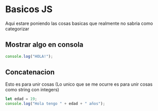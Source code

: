 # Basicos JS

Aqui estare poniendo las cosas basicas que realmente no sabria como categorizar

## Mostrar algo en consola

```js
console.log("HOLA!");
```

## Concatenacion

Esto es para unir cosas (Lo unico que se me ocurre es para unir cosas como string con integers)

```js
let edad = 19;
console.log("Hola tengo " + edad + " años");
```
